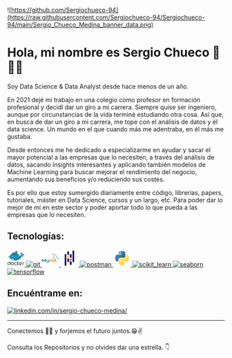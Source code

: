![https://github.com/Sergiochueco-94](https://raw.githubusercontent.com/Sergiochueco-94/Sergiochueco-94/main/Sergio_Chueco_Medina_banner_data.png)


# Hola, mi nombre es Sergio Chueco 👋👨‍💻

Soy Data Science & Data Analyst desde hace menos de un año.

En 2021 dejé mi trabajo en una colegio como profesor en formación profesional y decidí dar un giro a mi carrera. Siempre quise ser ingeniero, aunque por circunstancias de la vida terminé estudiando otra cosa. Así que, en busca de dar un giro a mi carrera, me tope con el análisis de datos y él data science. Un mundo en el que cuando más me adentraba, en él más me gustaba.

Desde entonces me he dedicado a especializarme en ayudar y sacar el mayor potencial a las empresas que lo necesiten, a través del análisis de datos, sacando insights interesantes y aplicando también modelos de Machine Learning para buscar mejorar el rendimiento del negocio, aumentando sus beneficios y/o reduciendo sus costes.

Es por ello que estoy sumergido diariamente entre código, librerías, papers, tutoriales, máster en Data Science, cursos y un largo, etc. Para poder dar lo mejor de mí en este sector y poder aportar todo lo que pueda a las empresas que lo necesiten.


## Tecnologías:


<p align="left" margin-right = 30> <a href="https://www.docker.com/" target="_blank" rel="noreferrer"> <img src="https://raw.githubusercontent.com/devicons/devicon/master/icons/docker/docker-original-wordmark.svg" alt="docker" width="40" height="40"/> </a> <a href="https://git-scm.com/" target="_blank" rel="noreferrer"> <img src="https://www.vectorlogo.zone/logos/git-scm/git-scm-icon.svg" alt="git" width="40" height="40"/> </a> <a href="https://www.mysql.com/" target="_blank" rel="noreferrer"> <img src="https://raw.githubusercontent.com/devicons/devicon/master/icons/mysql/mysql-original-wordmark.svg" alt="mysql" width="40" height="40"/> </a> <a href="https://pandas.pydata.org/" target="_blank" rel="noreferrer"> <img src="https://raw.githubusercontent.com/devicons/devicon/2ae2a900d2f041da66e950e4d48052658d850630/icons/pandas/pandas-original.svg" alt="pandas" width="40" height="40"/> </a> <a href="https://postman.com" target="_blank" rel="noreferrer"> <img src="https://www.vectorlogo.zone/logos/getpostman/getpostman-icon.svg" alt="postman" width="40" height="40"/> </a> <a href="https://www.python.org" target="_blank" rel="noreferrer"> <img src="https://raw.githubusercontent.com/devicons/devicon/master/icons/python/python-original.svg" alt="python" width="40" height="40"/> </a> <a href="https://scikit-learn.org/" target="_blank" rel="noreferrer"> <img src="https://upload.wikimedia.org/wikipedia/commons/0/05/Scikit_learn_logo_small.svg" alt="scikit_learn" width="40" height="40"/> </a> <a href="https://seaborn.pydata.org/" target="_blank" rel="noreferrer"> <img src="https://seaborn.pydata.org/_images/logo-mark-lightbg.svg" alt="seaborn" width="40" height="40"/> </a> <a href="https://www.tensorflow.org" target="_blank" rel="noreferrer"> <img src="https://www.vectorlogo.zone/logos/tensorflow/tensorflow-icon.svg" alt="tensorflow" width="40" height="40"/> </a> </p>

## Encuéntrame en:

<p align="left">
<a href="https://www.linkedin.com/in/sergio-chueco-medina/" target="blank"><img align="center" src="https://raw.githubusercontent.com/rahuldkjain/github-profile-readme-generator/master/src/images/icons/Social/linked-in-alt.svg" alt="linkedin.com/in/sergio-chueco-medina/" height="30" width="40" /></a>
</p>



_______________________________________________________________________________________________________

Conectemos 👨‍💻 y forjemos el futuro juntos.😁✌

Consulta los Repositorios y no olvides dar una estrella. 👇



